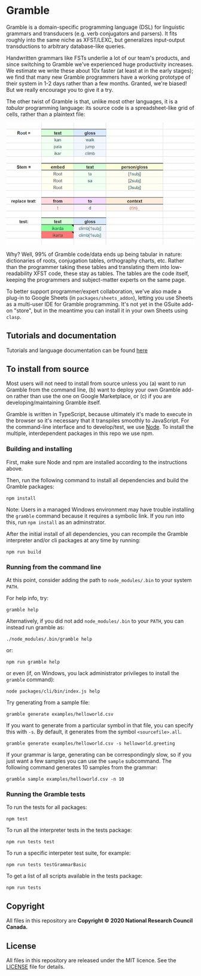 Gramble
=======

Gramble is a domain-specific programming language (DSL) for linguistic grammars and transducers (e.g. verb conjugators and parsers).  It fits roughly into the same niche as XFST/LEXC, but generalizes input-output transductions to arbitrary database-like queries.  

Handwritten grammars like FSTs underlie a lot of our team's products, and since switching to Gramble we've experienced huge productivity increases.  We estimate we write these about 10x faster (at least at in the early stages); we find that many new Gramble programmers have a working prototype of their system in 1-2 days rather than a few months.  Granted, we're biased!  But we really encourage you to give it a try.

The other twist of Gramble is that, unlike most other languages, it is a *tabular* programming language: its source code is a spreadsheet-like grid of cells, rather than a plaintext file:

![Image of a gramble spreadsheet](docs/static/img/gramble_sample.png)

Why?  Well, 99% of Gramble code/data ends up being tabular in nature: dictionaries of roots, conjugation tables, orthography charts, etc.  Rather than the programmer taking these tables and translating them into low-readability XFST code, these stay as tables.  The tables are the code itself, keeping the programmers and subject-matter experts on the same page.

To better support programmer/expert collaboration, we've also made a plug-in to Google Sheets (in `packages/sheets_addon`), letting you use Sheets as a multi-user IDE for Gramble programming.  It's not yet in the GSuite add-on "store", but in the meantime you can install it in your own Sheets using `clasp`.

Tutorials and documentation
---------------

Tutorials and language documentation can be found [here](https://nrc-cnrc.github.io/gramble/)

To install from source
---------------

Most users will not need to install from source unless you (a) want to run Gramble from the command line, (b) want to deploy your own Gramble add-on rather than use the one on Google Marketplace, or (c) if you are developing/maintaining Gramble itself.

Gramble is written in TypeScript, because ultimately it's made to execute in the browser so it's necessary that it transpiles smoothly to JavaScript.  For the command-line interface and to develop/test, we use [Node].  To install the multiple, interdependent packages in this repo we use npm.

[Node]: https://docs.npmjs.com/downloading-and-installing-node-js-and-npm


### Building and installing

First, make sure Node and npm are installed according to the instructions above.

Then, run the following command to install all dependencies and build the Gramble packages:

    npm install

Note: Users in a managed Windows environment may have trouble installing the `gramble` command because it requires a symbolic link.  If you run into this, run `npm install` as an adminstrator.

After the initial install of all dependencies, you can recompile the Gramble interpreter and/or cli packages at any time by running:

    npm run build

### Running from the command line

At this point, consider adding the path to `node_modules/.bin` to your system `PATH`.

For help info, try:

    gramble help

Alternatively, if you did not add `node_modules/.bin` to your `PATH`, you can instead run gramble as:

    ./node_modules/.bin/gramble help

or:

    npm run gramble help

or even (if, on Windows, you lack administrator privileges to install the `gramble` command):

    node packages/cli/bin/index.js help

Try generating from a sample file:

    gramble generate examples/helloworld.csv

If you want to generate from a particular symbol in that file, you can specify this with `-s`.  By default, it generates from the symbol `<sourcefile>.all`.

    gramble generate examples/helloworld.csv -s helloworld.greeting

If your grammar is large, generating can be correspondingly slow, so if you just want a few samples you can use the `sample` subcommand.  The following command generates 10 samples from the grammar:

    gramble sample examples/helloworld.csv -n 10

### Running the Gramble tests

To run the tests for all packages:
    
    npm test

To run all the interpreter tests in the tests package:

    npm run tests test

To run a specific interpeter test suite, for example:

    npm run tests testGrammarBasic

To get a list of all scripts available in the tests package:

    npm run tests

Copyright
---------

All files in this repository are **Copyright © 2020 National Research Council Canada.**

License
-------

All files in this repository are released under the MIT licence. See the [LICENSE](LICENSE) file for details.
